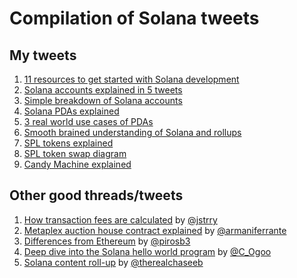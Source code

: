 # Compilation of Solana tweets

## My tweets

1. [11 resources to get started with Solana development](https://twitter.com/pencilflip/status/1451949960065335302)
2. [Solana accounts explained in 5 tweets](https://twitter.com/pencilflip/status/1452402100470644739)
3. [Simple breakdown of Solana accounts](https://twitter.com/pencilflip/status/1455678830262173697)
4. [Solana PDAs explained](https://twitter.com/pencilflip/status/1455948263853600768)
5. [3 real world use cases of PDAs](https://twitter.com/pencilflip/status/1458121129588105219)
6. [Smooth brained understanding of Solana and rollups](https://twitter.com/pencilflip/status/1460075605668495366)
7. [SPL tokens explained](https://twitter.com/pencilflip/status/1454141877972779013)
8. [SPL token swap diagram](https://twitter.com/pencilflip/status/1459631153082552320)
9. [Candy Machine explained](https://twitter.com/pencilflip/status/1459959637118230534)

## Other good threads/tweets

1. [How transaction fees are calculated](https://twitter.com/jstrry/status/1459853463295348740) by [@jstrry](https://twitter.com/jstrry)
2. [Metaplex auction house contract explained](https://twitter.com/armaniferrante/status/1460760940454965248) by [@armaniferrante](https://twitter.com/armaniferrante)
3. [Differences from Ethereum](https://twitter.com/pirosb3/status/1460679770396520448) by [@pirosb3](https://twitter.com/pirosb3/status/1460679770396520448)
4. [Deep dive into the Solana hello world program](https://twitter.com/C_Ogoo/status/1453025611912462337) by [@C_Ogoo](https://twitter.com/C_Ogoo)
5. [Solana content roll-up](https://twitter.com/therealchaseeb/status/1460613316414525454) by [@therealchaseeb](https://twitter.com/therealchaseeb)
